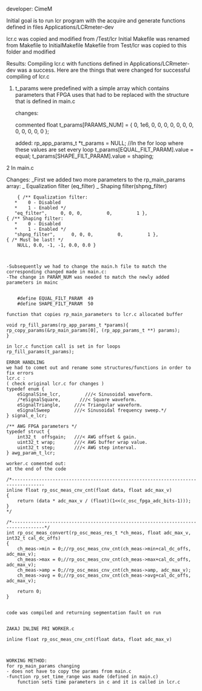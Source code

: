 developer: CimeM

Initial goal is to run lcr program with the acquire and generate functions defined in files Applications/LCRmeter-dev  

lcr.c was copied and modified from /Test/lcr
Initial Makefile was renamed from Makefile to InitialMakefile
Makefile from Test/lcr was copied to this folder and modified


Results:
Compiling lcr.c with functions defined in Applications/LCRmeter-dev was a success.
Here are the things that were changed for successful compiling of lcr.c
1. t_params were predefined with a simple array which contains parameters that FPGA uses
	that had to be replaced with the structure that is defined in main.c

	changes:

	commented
	float t_params[PARAMS_NUM] = { 0, 1e6, 0, 0, 0, 0, 0, 0, 0, 0, 0, 0, 0, 0 };

	added:
	rp_app_params_t  *t_params = NULL;
	//In the for loop where these values are set every loop 
	t_params[EQUAL_FILT_PARAM].value = equal;
	t_params[SHAPE_FILT_PARAM].value = shaping;

2 In main.c 

  Changes: 
  	_First we added two more parameters to the rp_main_params array:
  		_ Equalization filter (eq_filter)
  		_ Shaping filter(shpng_filter)

  		{ /** Equalization filter:
       *    0 - Disabled
       *    1 - Enabled */   
       "eq_filter",     0, 0, 0,         0,         1 },
    { /** Shaping filter:
       *    0 - Disabled
       *    1 - Enabled */   
       "shpng_filter",      0, 0, 0,         0,         1 },
    { /* Must be last! */
        NULL, 0.0, -1, -1, 0.0, 0.0 }    

  		

  	-Subsequently we had to change the main.h file to match the corresponding changed made in main.c:
  	-The change in PARAM_NUM was needed to match the newly added parameters in mainc

  	
  		#define EQUAL_FILT_PARAM  49
		#define SHAPE_FILT_PARAM  50

	function that copies rp_main_parameters to lcr.c allocated buffer

	void rp_fill_params(rp_app_params_t *params){
    rp_copy_params(&rp_main_params[0], (rp_app_params_t **) params);
	}

	in lcr.c function call is set in for loops 
	rp_fill_params(t_params);

	ERROR HANDLING
	we had to comet out and rename some structures/functions in order to fix errors
	lcr.c : 
	( check original lcr.c for changes )
	typedef enum {
	    eSignalSine_lcr,         ///< Sinusoidal waveform.
	    /*eSignalSquare,       ///< Square waveform.
	    eSignalTriangle,     ///< Triangular waveform.
	    eSignalSweep         ///< Sinusoidal frequency sweep.*/
	} signal_e_lcr;

	/** AWG FPGA parameters */
	typedef struct {
	    int32_t  offsgain;   ///< AWG offset & gain.
	    uint32_t wrap;       ///< AWG buffer wrap value.
	    uint32_t step;       ///< AWG step interval.
	} awg_param_t_lcr;

	worker.c comented out:
	at the end of the code 

	/*----------------------------------------------------------------------------------
	inline float rp_osc_meas_cnv_cnt(float data, float adc_max_v)
	{
	    return (data * adc_max_v / (float)(1<<(c_osc_fpga_adc_bits-1)));
	}
	*/

	/*----------------------------------------------------------------------------------*/
	int rp_osc_meas_convert(rp_osc_meas_res_t *ch_meas, float adc_max_v, int32_t cal_dc_offs)
	{
	    ch_meas->min = 0;//rp_osc_meas_cnv_cnt(ch_meas->min+cal_dc_offs, adc_max_v);
	    ch_meas->max = 0;//rp_osc_meas_cnv_cnt(ch_meas->max+cal_dc_offs, adc_max_v);
	    ch_meas->amp = 0;//rp_osc_meas_cnv_cnt(ch_meas->amp, adc_max_v);
	    ch_meas->avg = 0;//rp_osc_meas_cnv_cnt(ch_meas->avg+cal_dc_offs, adc_max_v);

	    return 0;
	}


	code was compiled and returning segmentation fault on run


	ZAKAJ INLINE PRI WORKER.c 

	inline float rp_osc_meas_cnv_cnt(float data, float adc_max_v)



	WORKING METHOD:
	for rp_main_params changing 
	- does not have to copy the params from main.c
	-function rp_set_time_range was made (defined in main.c)
		function sets time parameters in c and it is called in lcr.c

